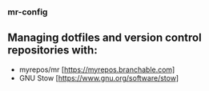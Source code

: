 ### mr-config

## Managing dotfiles and version control repositories with:
* myrepos/mr [https://myrepos.branchable.com]
* GNU Stow [https://www.gnu.org/software/stow]
